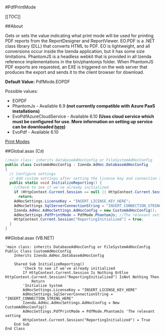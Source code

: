 #PdfPrintMode

[[_TOC_]]

##About

Gets or sets the value indicating what print mode will be used for printing PDF reports from the ReportDesigner and ReportViewer.  EO.PDF is a .NET class library (DLL) that converts HTML to PDF.  EO is lightweight, and all conversions occur inside the Izenda application, but it has some size limitations.  PhantomJS is a headless webkit that is provided in all Izenda reference implementations in the bin/phantomjs folder.  When PhantomJS PDF exports are requested, an EXE is triggered on the web server that produces the export and sends it to the client browser for download.

**Default Value:** PdfMode.EOPDF

Possible values:
* EOPDF
* PhantomJs - Available 6.9 **(not currently compatible with Azure PaaS installations)**
* EvoPdfAzureCloudService - Available 6.10 **(Uses cloud service which must be configured for use. More information on setting up service can be downloaded [here](http://wiki.izenda.us/API/CodeSamples/PdfPrintMode/Pdf-Exports-in-Azure-Websites.docx))**
* EvoPdf - Available 6.10

[Print Modes](http://wiki.izenda.us/FAQ/understanding-izenda-print-modes)

##Global.asax (C♯)

``` csharp
//main class: inherits DatabaseAdHocConfig or FileSystemAdHocConfig
public class CustomAdHocConfig : Izenda.AdHoc.DatabaseAdHocConfig
{
  // Configure settings
  // Add custom settings after setting the license key and connection string by overriding the ConfigureSettings() method
  public static void InitializeReporting() {
    //Check to see if we've already initialized.
    if (HttpContext.Current.Session == null || HttpContext.Current.Session["ReportingInitialized"] != null)
      return;
    AdHocSettings.LicenseKey = "INSERT_LICENSE_KEY_HERE";
    AdHocSettings.SqlServerConnectionString = "INSERT_CONNECTION_STRING_HERE";
    Izenda.AdHoc.AdHocSettings.AdHocConfig = new CustomAdHocConfig();
    AdHocSettings.PdfPrintMode = PdfMode.PhantomJs; //The relevant setting
    HttpContext.Current.Session["ReportingInitialized"] = true;
  }
}
```

##Global.asax (VB.NET)

```visualbasic
'main class: inherits DatabaseAdHocConfig or FileSystemAdHocConfig
Public Class CustomAdHocConfig
    Inherits Izenda.AdHoc.DatabaseAdHocConfig

    Shared Sub InitializeReporting()
        'Check to see if we've already initialized
        If HttpContext.Current.Session Is Nothing OrElse HttpContext.Current.Session("ReportingInitialized") IsNot Nothing Then
            Return
        'Initialize System
        AdHocSettings.LicenseKey = "INSERT_LICENSE_KEY_HERE"
        AdHocSettings.SqlServerConnectionString = "INSERT_CONNECTION_STRING_HERE"
        Izenda.AdHoc.AdHocSettings.AdHocConfig = New CustomAdHocConfig()
        AdHocSettings.PdfPrintMode = PdfMode.PhantomJs 'The relevant setting
        HttpContext.Current.Session("ReportingInitialized") = True
    End Sub
End Class
```